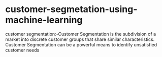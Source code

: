 # customer-segmetation-using-machine-learning
customer segmentation:-Customer Segmentation is the subdivision of a market into discrete customer groups that share similar characteristics. Customer Segmentation can be a powerful means to identify unsatisfied customer needs
